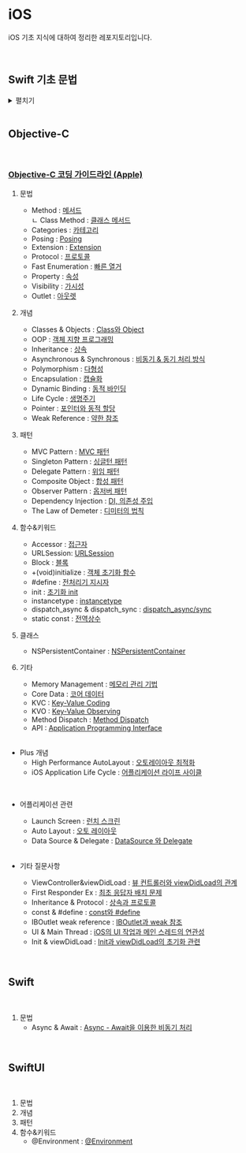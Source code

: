 # iOS

iOS 기초 지식에 대하여 정리한 레포지토리입니다.

<br>

## Swift 기초 문법

<details>
<summary>펼치기</summary>

<br>
1. 타입
    - Boolean : [bool 타입](https://github.com/LURKS02/iOS-Practice/blob/main/Swift/MyPlayground.playground/Pages/bool.xcplaygroundpage/README.md)
    - Enum : [enum 타입](https://github.com/LURKS02/iOS-Practice/blob/main/Swift/MyPlayground.playground/Pages/enum.xcplaygroundpage)
    - 배열 : [Array](https://github.com/LURKS02/iOS-Practice/blob/main/Swift/MyPlayground.playground/Pages/Concept/Array)
    - 딕셔너리 : [Dictionary](https://github.com/LURKS02/iOS-Practice/blob/main/Swift/MyPlayground.playground/Pages/dictionary.xcplaygroundpage/README.md)
    - 클래스 : [Class](https://github.com/LURKS02/iOS-Practice/blob/main/Swift/MyPlayground.playground/Pages/class.xcplaygroundpage)
    - 구조체 : [Struct](https://github.com/LURKS02/iOS-Practice/blob/main/Swift/MyPlayground.playground/Pages/struct.xcplaygroundpage)
    - 함수 : [Function](https://github.com/LURKS02/iOS-Practice/blob/main/Swift/MyPlayground.playground/Pages/function.xcplaygroundpage)
    - Set : [Set](https://github.com/LURKS02/iOS-Practice/blob/main/Swift/MyPlayground.playground/Pages/set.xcplaygroundpage)
    - Map : [Map](https://github.com/LURKS02/iOS-Practice/blob/main/Swift/MyPlayground.playground/Pages/Map.xcplaygroundpage)
2. 문법
    - While : [While](https://github.com/LURKS02/iOS-Practice/blob/main/Swift/MyPlayground.playground/Pages/while.xcplaygroundpage)
    - For-in/For-each : [For-in과 For-each](https://github.com/LURKS02/iOS-Practice/blob/main/Swift/MyPlayground.playground/Pages/foreach.xcplaygroundpage)
    - 프로퍼티 옵저버 : [Property Observer](https://github.com/LURKS02/iOS-Practice/blob/main/Swift/MyPlayground.playground/Pages/property.xcplaygroundpage/README2.md)
    - 제네릭 : [Generics](https://github.com/LURKS02/iOS-Practice/blob/main/Swift/MyPlayground.playground/Pages/Generics.xcplaygroundpage)
    - 클로저의 경량화 : [Closure의 경량화](https://github.com/LURKS02/iOS-Practice/blob/main/Swift/MyPlayground.playground/Pages/Concept/Closure2)
    - 에러 처리 : [Error Handling](https://github.com/LURKS02/iOS-Practice/blob/main/Swift/MyPlayground.playground/Pages/error.xcplaygroundpage)
3. 개념
    - var : [가변변수 var](https://github.com/LURKS02/iOS-Practice/blob/main/Swift/MyPlayground.playground/Pages/Concept/var)
    - let : [불변변수 let](https://github.com/LURKS02/iOS-Practice/blob/main/Swift/MyPlayground.playground/Pages/Concept/let)
    - 프로퍼티 : [Property](https://github.com/LURKS02/iOS-Practice/blob/main/Swift/MyPlayground.playground/Pages/property.xcplaygroundpage)
    - 생성자 : [Initialization](https://github.com/LURKS02/iOS-Practice/blob/main/Swift/MyPlayground.playground/Pages/Initialization.xcplaygroundpage)
    - 소멸자 : [Deinitialization](https://github.com/LURKS02/iOS-Practice/blob/main/Swift/MyPlayground.playground/Pages/deinitialization.xcplaygroundpage)
    - 상속 : [Inheritance](https://github.com/LURKS02/iOS-Practice/blob/main/Swift/MyPlayground.playground/Pages/interitance.xcplaygroundpage)
    - 파이널 : [Final](https://github.com/LURKS02/iOS-Practice/blob/main/Swift/MyPlayground.playground/Pages/final.xcplaygroundpage)
    - 클로저 : [Closure](https://github.com/LURKS02/iOS-Practice/blob/main/Swift/MyPlayground.playground/Pages/Concept/Closure)
    - 옵셔널/언래핑 : [Optional과 Unwrapping](https://github.com/LURKS02/iOS-Practice/blob/main/Swift/MyPlayground.playground/Pages/unwrapping.xcplaygroundpage/README.md)
    - In-Out : [In-Out Parameters](https://github.com/LURKS02/iOS-Practice/blob/main/Swift/MyPlayground.playground/Pages/inout.xcplaygroundpage)
4. 함수
    - Input : [readLine](https://github.com/LURKS02/iOS-Practice/blob/main/Swift/MyPlayground.playground/Pages/Input.xcplaygroundpage)
    - Filter: [filter](https://github.com/LURKS02/iOS-Practice/blob/main/Swift/MyPlayground.playground/Pages/filter.xcplaygroundpage)
    

</details>

<br>

## Objective-C

<br>

### [Objective-C 코딩 가이드라인 (Apple)](https://github.com/LURKS02/iOS-Practice/blob/main/Objective-C/Docs/StyleGuide/General.md)

1. 문법
    - Method : [메서드](https://github.com/LURKS02/iOS-Practice/blob/main/Objective-C/Docs/Method.md)<br>
               <t> ㄴ Class Method : [클래스 메서드](https://github.com/LURKS02/iOS-Practice/blob/main/Objective-C/Docs/Class%20Method.md)
    - Categories : [카테고리](https://github.com/LURKS02/iOS-Practice/blob/main/Objective-C/Docs/Categories.md)
    - Posing : [Posing](https://github.com/LURKS02/iOS-Practice/blob/main/Objective-C/Docs/Posing.md)
    - Extension : [Extension](https://github.com/LURKS02/iOS-Practice/blob/main/Objective-C/Docs/Extension.md)
    - Protocol : [프로토콜](https://github.com/LURKS02/iOS-Practice/blob/main/Objective-C/Docs/Protocol.md)
    - Fast Enumeration : [빠른 열거](https://github.com/LURKS02/iOS-Practice/blob/main/Objective-C/Docs/FastEnumeration.md)
    - Property : [속성](https://github.com/LURKS02/iOS-Practice/blob/main/Objective-C/Docs/Property.md)
    - Visibility : [가시성](https://github.com/LURKS02/iOS-Practice/blob/main/Objective-C/Docs/Visibility.md)
    - Outlet : [아웃렛](https://github.com/LURKS02/iOS-Practice/blob/main/Objective-C/Docs/Outlet.md)
2. 개념
    - Classes & Objects : [Class와 Object](https://github.com/LURKS02/iOS-Practice/blob/main/Objective-C/Docs/Classes&Objects.md)
    - OOP : [객체 지향 프로그래밍](https://github.com/LURKS02/Objective-C-Practice/blob/main/Docs/OOP.md)
    - Inheritance : [상속](https://github.com/LURKS02/iOS-Practice/blob/main/Objective-C/Docs/Inheritance.md)
    - Asynchronous & Synchronous : [비동기 & 동기 처리 방식](https://github.com/LURKS02/iOS-Practice/blob/main/Objective-C/Docs/Async%2BSync.md)
    - Polymorphism : [다형성](https://github.com/LURKS02/iOS-Practice/blob/main/Objective-C/Docs/Polymorphism.md)
    - Encapsulation : [캡슐화](https://github.com/LURKS02/iOS-Practice/blob/main/Objective-C/Docs/Encapsulation.md)
    - Dynamic Binding : [동적 바인딩](https://github.com/LURKS02/iOS-Practice/blob/main/Objective-C/Docs/DynamicBinding.md)
    - Life Cycle : [생명주기](https://github.com/LURKS02/objectiveCPractice/tree/main/Docs)
    - Pointer : [포인터와 동적 할당](https://github.com/LURKS02/iOS-Practice/blob/main/Objective-C/Docs/Pointer.md)
    - Weak Reference : [약한 참조](https://github.com/LURKS02/iOS-Practice/blob/main/Objective-C/Docs/WeakReference.md)
3. 패턴
    - MVC Pattern : [MVC 패턴](https://github.com/LURKS02/iOS-Practice/blob/main/Objective-C/Docs/MVC.md)
    - Singleton Pattern : [싱글턴 패턴](https://github.com/LURKS02/iOS-Practice/blob/main/Objective-C/Docs/Singleton.md)
    - Delegate Pattern : [위임 패턴](https://github.com/LURKS02/iOS-Practice/blob/main/Objective-C/Docs/Delegate.md)
    - Composite Object : [합성 패턴](https://github.com/LURKS02/iOS-Practice/blob/main/Objective-C/Docs/CompositeObject.md)
    - Observer Pattern : [옵저버 패턴](https://github.com/LURKS02/iOS-Practice/blob/main/Objective-C/Docs/Observer.md)
    - Dependency Injection : [DI, 의존성 주입](https://github.com/LURKS02/iOS-Practice/blob/main/Objective-C/Docs/DI.md)
    - The Law of Demeter : [디미터의 법칙](https://github.com/LURKS02/iOS-Practice/blob/main/Objective-C/Docs/TheLawOfDemeter.md)
4. 함수&키워드
    - Accessor : [접근자](https://github.com/LURKS02/iOS-Practice/blob/main/Objective-C/Docs/Accessor.md)
    - URLSession: [URLSession](https://github.com/LURKS02/iOS-Practice/blob/main/Objective-C/Docs/URLSession.md)
    - Block : [블록](https://github.com/LURKS02/iOS-Practice/blob/main/Objective-C/Docs/Block.md)
    - +(void)initialize : [객체 초기화 함수](https://github.com/LURKS02/Objective-C-Practice/blob/main/Docs/Objective-C/+(void)initialize.md)
    - #define : [전처리기 지시자](https://github.com/LURKS02/iOS-Practice/blob/main/Objective-C/Docs/define.md)
    - init : [초기화 init](https://github.com/LURKS02/iOS-Practice/blob/main/Objective-C/Docs/init.md)
    - instancetype : [instancetype](https://github.com/LURKS02/iOS-Practice/blob/main/Objective-C/Docs/instancetype.md)
    - dispatch_async & dispatch_sync : [dispatch_async/sync](https://github.com/LURKS02/iOS-Practice/blob/main/Objective-C/Docs/dispatch_async%2Bsync.md)
    - static const : [전역상수](https://github.com/LURKS02/iOS-Practice/blob/main/Objective-C/Docs/static%20const.md)
5. 클래스
    - NSPersistentContainer : [NSPersistentContainer](https://github.com/LURKS02/iOS-Practice/blob/main/Objective-C/Docs/NSPersistentContainer.md)
6. 기타
    - Memory Management : [메모리 관리 기법](https://github.com/LURKS02/iOS-Practice/blob/main/Objective-C/Docs/MemoryManagement.md)
    - Core Data : [코어 데이터](https://github.com/LURKS02/iOS-Practice/blob/main/Objective-C/Docs/CoreData.md)
    - KVC : [Key-Value Coding](https://github.com/LURKS02/Objective-C-Practice/blob/main/Docs/KVC.md)
    - KVO : [Key-Value Observing](https://github.com/LURKS02/Objective-C-Practice/blob/main/Docs/KVO.md)
    - Method Dispatch : [Method Dispatch](https://github.com/LURKS02/Objective-C-Practice/blob/main/Docs/MethodDispatch.md)
    - API : [Application Programming Interface](https://github.com/LURKS02/Objective-C-Practice/blob/main/Docs/API.md)
    
    <br>

* Plus 개념
    - High Performance AutoLayout : [오토레이아웃 최적화](https://github.com/LURKS02/iOS-Practice/blob/main/Objective-C/Docs/HighPerformanceAutoLayout.md)
    - iOS Application Life Cycle : [어플리케이션 라이프 사이클](https://github.com/LURKS02/iOS-Practice/blob/main/Objective-C/Docs/AppLifeCycle.md)

<br>
    
* 어플리케이션 관련
    - Launch Screen : [런치 스크린](https://github.com/LURKS02/iOS-Practice/blob/main/Objective-C/Docs/LaunchScreen.md)
    - Auto Layout : [오토 레이아웃](https://github.com/LURKS02/iOS-Practice/blob/main/Objective-C/Docs/AutoLayout.md)
    - Data Source & Delegate : [DataSource 와 Delegate](https://github.com/LURKS02/iOS-Practice/blob/main/Objective-C/Docs/DataSource%26Delegate.md)

    <br>
    
* 기타 질문사항
    - ViewController&viewDidLoad : [뷰 컨트롤러와 viewDidLoad의 관계](https://github.com/LURKS02/iOS-Practice/blob/main/Objective-C/Docs/ViewController%26viewDidLoad.md)
    - First Responder Ex : [최초 응답자 배치 문제](https://github.com/LURKS02/iOS-Practice/blob/main/Objective-C/Docs/FirstResponderEx.md)
    - Inheritance & Protocol : [상속과 프로토콜](https://github.com/LURKS02/iOS-Practice/blob/main/Objective-C/Docs/Inheritance%2BProtocol.md)
    - const & #define : [const와 #define](https://github.com/LURKS02/iOS-Practice/blob/main/Objective-C/Docs/const%2B%23define.md)
    - IBOutlet weak reference : [IBOutlet과 weak 참조](https://github.com/LURKS02/iOS-Practice/blob/main/Objective-C/Docs/IBOutlet%2Bweakref.md)
    - UI & Main Thread : [iOS의 UI 작업과 메인 스레드의 연관성](https://github.com/LURKS02/iOS-Practice/blob/main/Objective-C/Docs/UI%2BThread.md)
    - Init & viewDidLoad : [Init과 viewDidLoad의 초기화 관련](https://github.com/LURKS02/Objective-C-Practice/blob/main/Docs/Init%2BviewDidLoad.md)
 
<br>

## Swift

<br>

1. 문법
    - Async & Await : [Async - Await을 이용한 비동기 처리](https://github.com/LURKS02/iOS-Practice/blob/main/Objective-C/Docs/Async%20&%20Await.md)
  

<br>

## SwiftUI

<br>

1. 문법
2. 개념
3. 패턴
4. 함수&키워드
    - @Environment : [@Environment](https://github.com/LURKS02/Objective-C-Practice/blob/main/Docs/SwiftUI/%40Environment.md)
